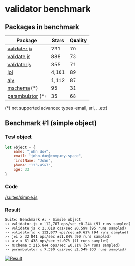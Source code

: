 # validator benchmark

## Packages in benchmark

| Package | Stars | Quality |
| ------- | ----- | ------- |
| [validator.js](https://github.com/guillaumepotier/validator.js) | 231 | 70
| [validate.js](https://github.com/ansman/validate.js) | 888 | 73
| [validatorjs](https://github.com/skaterdav85/validatorjs) | 355 | 71
| [joi](https://github.com/hapijs/joi) | 4,101 | 89
| [ajv](https://github.com/epoberezkin/ajv) | 1,112 | 87
| [mschema](https://github.com/mschema/mschema) (*) | 95 | 31
| [parambulator](https://github.com/rjrodger/parambulator) (*) | 35 | 68

 (*) not supported advanced types (email, url, ...etc)

## Benchmark #1 (simple object)

### Test object
```js
let object = {
    name: "john doe",
    email: "john.doe@company.space",
    firstName: "John",
    phone: "123-4567",
    age: 33
}
```

### Code
[/suites/simple.js](https://github.com/icebob/validator-benchmark/blob/master/suites/simple.js)

### Result

```
Suite: Benchmark #1 - Simple object
›› validator.js x 112,707 ops/sec ±0.24% (91 runs sampled)
›› validate.js x 21,018 ops/sec ±0.59% (95 runs sampled)
›› validatorjs x 122,977 ops/sec ±0.63% (94 runs sampled)
›› joi x 32,841 ops/sec ±11.84% (90 runs sampled)
›› ajv x 61,438 ops/sec ±1.07% (91 runs sampled)
›› mschema x 215,844 ops/sec ±0.81% (94 runs sampled)
›› parambulator x 9,390 ops/sec ±2.54% (83 runs sampled)
```

[![Result](https://cloud.highcharts.com/images/yqowupa/0/600.png)](http://cloud.highcharts.com/show/yqowupa)